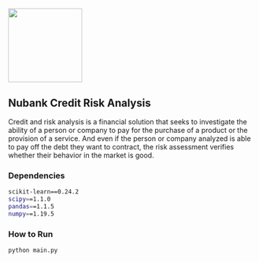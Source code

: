 # <img src='https://logodownload.org/wp-content/uploads/2019/08/nubank-logo.png' width='150'/>
## Nubank Credit Risk Analysis
Credit and risk analysis is a financial solution that seeks to investigate the ability of a person or company to pay for the purchase of a product or the provision of a service. And even if the person or company analyzed is able to pay off the debt they want to contract, the risk assessment verifies whether their behavior in the market is good.

### Dependencies
```bash
scikit-learn==0.24.2
scipy==1.1.0
pandas==1.1.5
numpy==1.19.5
```

### How to Run
```bash
python main.py
```
